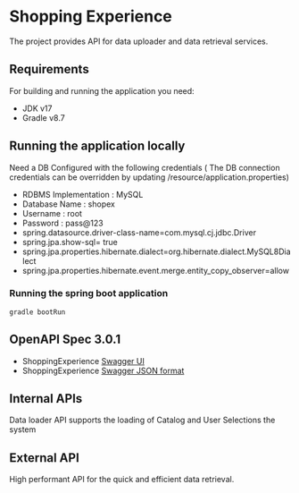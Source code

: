 # Shopping Experience
The project provides API for data uploader and data retrieval services.

## Requirements

For building and running the application you need:

- JDK v17
- Gradle v8.7

## Running the application locally

Need a DB Configured with the following credentials ( The DB connection credentials can be overridden by updating /resource/application.properties)
* RDBMS Implementation : MySQL
* Database Name : shopex
* Username : root
* Password : pass@123
* spring.datasource.driver-class-name=com.mysql.cj.jdbc.Driver
* spring.jpa.show-sql= true
* spring.jpa.properties.hibernate.dialect=org.hibernate.dialect.MySQL8Dialect
* spring.jpa.properties.hibernate.event.merge.entity_copy_observer=allow

### Running the spring boot application

```shell
gradle bootRun
```
## OpenAPI Spec 3.0.1
* ShoppingExperience [Swagger UI](http://localhost:8080/swagger-ui/index.html)
* ShoppingExperience [Swagger JSON format](http://localhost:8080/openApi)



## Internal APIs
Data loader API supports the loading of Catalog and User Selections the system

## External API
High performant API for the quick and efficient data retrieval.